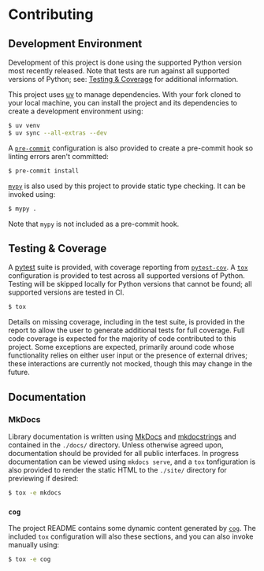 # Contributing
## Development Environment
Development of this project is done using the supported Python version most recently released. Note that tests are run against all supported versions of Python; see: [Testing & Coverage](#testing--coverage) for additional information.

This project uses [uv](https://docs.astral.sh/uv) to manage dependencies. With your fork cloned to your local machine, you can install the project and its dependencies to create a development environment using:

```bash
$ uv venv
$ uv sync --all-extras --dev
```

A [`pre-commit`](https://pre-commit.com) configuration is also provided to create a pre-commit hook so linting errors aren't committed:

```bash
$ pre-commit install
```

[`mypy`](https://mypy-lang.org/) is also used by this project to provide static type checking. It can be invoked using:

```bash
$ mypy .
```

Note that `mypy` is not included as a pre-commit hook.

## Testing & Coverage
A [pytest](https://docs.pytest.org/en/latest/) suite is provided, with coverage reporting from [`pytest-cov`](https://github.com/pytest-dev/pytest-cov). A [`tox`](https://github.com/tox-dev/tox/) configuration is provided to test across all supported versions of Python. Testing will be skipped locally for Python versions that cannot be found; all supported versions are tested in CI.

```bash
$ tox
```

Details on missing coverage, including in the test suite, is provided in the report to allow the user to generate additional tests for full coverage. Full code coverage is expected for the majority of code contributed to this project. Some exceptions are expected, primarily around code whose functionality relies on either user input or the presence of external drives; these interactions are currently not mocked, though this may change in the future.

## Documentation
### MkDocs
Library documentation is written using [MkDocs](https://www.mkdocs.org) and [mkdocstrings](https://mkdocstrings.github.io/) and contained in the `./docs/` directory. Unless otherwise agreed upon, documentation should be provided for all public interfaces. In progress documentation can be viewed using `mkdocs serve`, and a `tox` tonfiguration is also provided to render the static HTML to the `./site/` directory for previewing if desired:

```bash
$ tox -e mkdocs
```

### `cog`
The project README contains some dynamic content generated by [`cog`](https://cog.readthedocs.io/en/latest/). The included `tox` configuration will also these sections, and you can also invoke manually using:

```bash
$ tox -e cog
```
